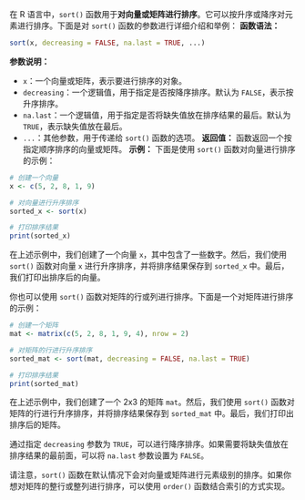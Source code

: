 在 R 语言中，`sort()` 函数用于**对向量或矩阵进行排序**。它可以按升序或降序对元素进行排序。下面是对 `sort()` 函数的参数进行详细介绍和举例：
**函数语法：**
```R
sort(x, decreasing = FALSE, na.last = TRUE, ...)
```
**参数说明：**
- `x`：一个向量或矩阵，表示要进行排序的对象。
- `decreasing`：一个逻辑值，用于指定是否按降序排序。默认为 `FALSE`，表示按升序排序。
- `na.last`：一个逻辑值，用于指定是否将缺失值放在排序结果的最后。默认为 `TRUE`，表示缺失值放在最后。
- `...`：其他参数，用于传递给 `sort()` 函数的选项。
**返回值：**
函数返回一个按指定顺序排序的向量或矩阵。
**示例：**
下面是使用 `sort()` 函数对向量进行排序的示例：
```R
# 创建一个向量
x <- c(5, 2, 8, 1, 9)

# 对向量进行升序排序
sorted_x <- sort(x)

# 打印排序结果
print(sorted_x)
```

在上述示例中，我们创建了一个向量 `x`，其中包含了一些数字。然后，我们使用 `sort()` 函数对向量 `x` 进行升序排序，并将排序结果保存到 `sorted_x` 中。最后，我们打印出排序后的向量。

你也可以使用 `sort()` 函数对矩阵的行或列进行排序。下面是一个对矩阵进行排序的示例：

```R
# 创建一个矩阵
mat <- matrix(c(5, 2, 8, 1, 9, 4), nrow = 2)

# 对矩阵的行进行升序排序
sorted_mat <- sort(mat, decreasing = FALSE, na.last = TRUE)

# 打印排序结果
print(sorted_mat)
```

在上述示例中，我们创建了一个 2x3 的矩阵 `mat`。然后，我们使用 `sort()` 函数对矩阵的行进行升序排序，并将排序结果保存到 `sorted_mat` 中。最后，我们打印出排序后的矩阵。

通过指定 `decreasing` 参数为 `TRUE`，可以进行降序排序。如果需要将缺失值放在排序结果的最前面，可以将 `na.last` 参数设置为 `FALSE`。

请注意，`sort()` 函数在默认情况下会对向量或矩阵进行元素级别的排序。如果你想对矩阵的整行或整列进行排序，可以使用 `order()` 函数结合索引的方式实现。
